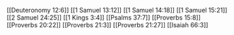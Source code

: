 [[Deuteronomy 12:6]]
[[1 Samuel 13:12]]
[[1 Samuel 14:18]]
[[1 Samuel 15:21]]
[[2 Samuel 24:25]]
[[1 Kings 3:4]]
[[Psalms 37:7]]
[[Proverbs 15:8]]
[[Proverbs 20:22]]
[[Proverbs 21:3]]
[[Proverbs 21:27]]
[[Isaiah 66:3]]
